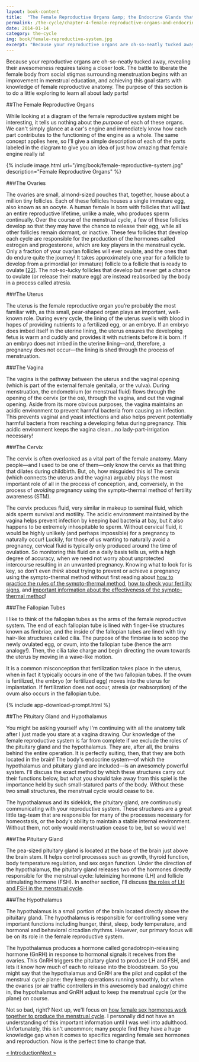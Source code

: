 ```yaml
---
layout: book-content
title:  "The Female Reproductive Organs &amp; the Endocrine Glands that Make Them Function"
permalink: /the-cycle/chapter-4-female-reproductive-organs-and-endocrine-glands/
date: 2014-01-14
category: the-cycle
img: book/female-reproductive-system.jpg
excerpt: "Because your reproductive organs are oh-so-neatly tucked away, revealing their awesomeness requires taking a closer look. The battle to liberate the female body from social stigmas surrounding menstruation begins with an improvement in menstrual education, and achieving this goal starts with knowledge of female reproductive anatomy. The purpose of this section is to do a little exploring to learn all about lady parts!"
---
```


Because your reproductive organs are oh-so-neatly tucked away, revealing their awesomeness requires taking a closer look. The battle to liberate the female body from social stigmas surrounding menstruation begins with an improvement in menstrual education, and achieving this goal starts with knowledge of female reproductive anatomy. The purpose of this section is to do a little exploring to learn all about lady parts! 


##The Female Reproductive Organs


While looking at a diagram of the female reproductive system might be interesting, it tells us nothing about the _purpose_ of each of these organs. We can't simply glance at a car's engine and immediately know how each part contributes to the functioning of the engine as a whole. The same concept applies here, so I'll give a simple description of each of the parts labeled in the diagram to give you an idea of just how amazing that female engine really is!

{% include image.html url="/img/book/female-reproductive-system.jpg" description="Female Reproductive Organs" %}


###The Ovaries


The ovaries are small, almond-sized pouches that, together, house about a million tiny follicles. Each of these follicles houses a single immature egg, also known as an oocyte. A human female is born with follicles that will last an entire reproductive lifetime, unlike a male, who produces sperm continually. Over the course of the menstrual cycle, a few of these follicles develop so that they may have the chance to release their egg, while all other follicles remain dormant, or inactive. These few follicles that develop each cycle are responsible for the production of the hormones called estrogen and progesterone, which are key players in the menstrual cycle. Only a fraction of your ovarian follicles will ever ovulate, and the ones that do endure quite the journey! It takes approximately one year for a follicle to develop from a primordial (or immature) follicle to a follicle that is ready to ovulate [<a class="text-link" href="/the-cycle/notes/#note22">22</a>]. The not-so-lucky follicles that develop but never get a chance to ovulate (or release their mature egg) are instead reabsorbed by the body in a process called atresia.


###The Uterus


The uterus is the female reproductive organ you&rsquo;re probably the most familiar with, as this small, pear-shaped organ plays an important, well-known role. During every cycle, the lining of the uterus swells with blood in hopes of providing nutrients to a fertilized egg, or an embryo. If an embryo does imbed itself in the uterine lining, the uterus ensures the developing fetus is warm and cuddly and provides it with nutrients before it is born. If an embryo does not imbed in the uterine lining&mdash;and, therefore, a pregnancy does not occur&mdash;the lining is shed through the process of menstruation. 


###The Vagina


The vagina is the pathway between the uterus and the vaginal opening (which is part of the external female genitalia, or the vulva). During menstruation, the endometrium (or menstrual fluid) flows through the opening of the cervix (or the os), through the vagina, and out the vaginal opening. Aside from its more obvious purposes, the vagina maintains an acidic environment to prevent harmful bacteria from causing an infection. This prevents vaginal and yeast infections and also helps prevent potentially harmful bacteria from reaching a developing fetus during pregnancy. This acidic environment keeps the vagina clean...no lady-part-irrigation necessary!


###The Cervix


The cervix is often overlooked as a vital part of the female anatomy. Many people&mdash;and I used to be one of them&mdash;only know the cervix as that thing that dilates during childbirth. But, oh, how misguided this is! The cervix (which connects the uterus and the vagina) arguably plays the most important role of all in the process of conception, and, conversely, in the process of _avoiding_ pregnancy using the sympto-thermal method of fertility awareness (STM). 

The cervix produces fluid, very similar in makeup to seminal fluid, which aids sperm survival and motility. The acidic environment maintained by the vagina helps prevent infection by keeping bad bacteria at bay, but it also happens to be extremely inhospitable to sperm. Without cervical fluid, it would be highly unlikely (and perhaps impossible) for a pregnancy to naturally occur! Luckily, for those of us wanting to naturally avoid a pregnancy, cervical fluid is typically only produced around the time of ovulation. So monitoring this fluid on a daily basis tells us, with a high degree of accuracy, when we need not worry about unprotected intercourse resulting in an unwanted pregnancy. Knowing what to look for is key, so don't even _think_ about trying to prevent or achieve a pregnancy using the sympto-thermal method without first reading about <a class="text-link" href="/the-cycle/chapter-7-the-rules-of-the-sympto-thermal-method">how to practice the rules of the sympto-thermal method</a>, <a class="text-link" href="/the-cycle/chapter-8-checking-fertility-signs-how-to">how to check your fertility signs</a>, and <a class="text-link" href="/the-cycle/chapter-9-sympto-thermal-method-effectiveness">important information about the effectiveness of the sympto-thermal method</a>!


###The Fallopian Tubes


I like to think of the fallopian tubes as the arms of the female reproductive system. The end of each fallopian tube is lined with finger-like structures known as fimbriae, and the inside of the fallopian tubes are lined with tiny hair-like structures called cilia. The purpose of the fimbriae is to scoop the newly ovulated egg, or ovum, into the fallopian tube (hence the arm analogy!). Then, the cilia take charge and begin directing the ovum towards the uterus by moving in a wave-like motion. 

It is a common misconception that fertilization takes place in the uterus, when in fact it typically occurs in one of the two fallopian tubes. If the ovum is fertilized, the embryo (or fertilized egg) moves into the uterus for implantation. If fertilization does not occur, atresia (or reabsorption) of the ovum also occurs in the fallopian tube.

{% include app-download-prompt.html %}


##The Pituitary Gland and Hypothalamus


You might be asking yourself why I'm continuing with all the anatomy talk after I just made you stare at a vagina drawing. Our knowledge of the female reproductive system is far from complete if we exclude the roles of the pituitary gland and the hypothalamus. They are, after all, the brains behind the entire operation. It is perfectly suiting, then, that they are both located in the brain! The body's endocrine system&mdash;of which the hypothalamus and pituitary gland are included&mdash;is an awesomely powerful system. I'll discuss the exact method by which these structures carry out their functions below, but what you should take away from this spiel is the importance held by such small-statured parts of the body. Without these two small structures, the menstrual cycle would cease to be. 

The hypothalamus and its sidekick, the pituitary gland, are continuously communicating with your reproductive system. These structures are a great little tag-team that are responsible for many of the processes necessary for homeostasis, or the body's ability to maintain a stable internal environment. Without them, not only would menstruation cease to be, but so would we!

###The Pituitary Gland

The pea-sized pituitary gland is located at the base of the brain just above the brain stem. It helps control processes such as growth, thyroid function, body temperature regulation, and sex organ function. Under the direction of the hypothalamus, the pituitary gland releases two of the hormones directly responsible for the menstrual cycle: luteinizing hormone (LH) and follicle stimulating hormone (FSH). In another section, I'll discuss <a class="text-link" href="/the-cycle/chapter-5-female-hormones-and-the-menstrual-cycle">the roles of LH and FSH in the menstrual cycle</a>.

###The Hypothalamus

The hypothalamus is a small portion of the brain located directly above the pituitary gland. The hypothalamus is responsible for controlling some very important functions including hunger, thirst, sleep, body temperature, and hormonal and behavioral circadian rhythms. However, our primary focus will be on its role in the female reproductive system.

The hypothalamus produces a hormone called gonadotropin-releasing hormone (GnRH) in response to hormonal signals it receives from the ovaries. This GnRH triggers the pituitary gland to produce LH and FSH, and lets it know how much of each to release into the bloodstream. So you might say that the hypothalamus and GnRH are the pilot and copilot of the menstrual cycle plane: they keep operations running smoothly, but when the ovaries (or air traffic controllers in this awesomely bad analogy) chime in, the hypothalamus and GnRH adjust to keep the menstrual cycle (or the plane) on course.

Not so bad, right? Next up, we'll focus on  <a class="text-link" href="/the-cycle/chapter-5-female-hormones-and-the-menstrual-cycle">how female sex hormones work together to produce the menstrual cycle</a>. I personally did not have an understanding of this important information until I was well into adulthood. Unfortunately, this isn't uncommon; many people find they have a huge knowledge gap when it comes to specifics regarding female sex hormones and reproduction. Now is the perfect time to change that.


<div class="arrows">
	<p><a class="text-link previous" href="/the-cycle/" title="Previous Excerpt">&laquo; Introduction</a><a class="text-link next" href="/the-cycle/chapter-5-female-hormones-and-the-menstrual-cycle/" title="Next Excerpt">Next &raquo;</a></p>
</div>
